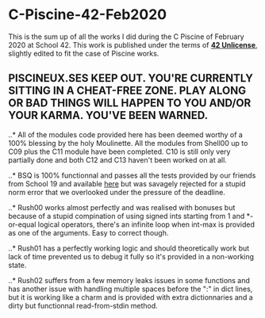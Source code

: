 # C-Piscine-42-Feb2020

This is the sum up of all the works I did during the C Piscine of February 2020 at School 42.
This work is published under the terms of **[42 Unlicense](https://github.com/gcamerli/42unlicense)**, slightly edited to fit the case of Piscine works.

## __PISCINEUX.SES KEEP OUT. YOU'RE CURRENTLY SITTING IN A CHEAT-FREE ZONE. PLAY ALONG OR BAD THINGS WILL HAPPEN TO YOU AND/OR YOUR KARMA. YOU'VE BEEN WARNED.__

..* All of the modules code provided here has been deemed worthy of a 100% blessing by the holy Moulinette. All the modules from Shell00 up to C09 plus the C11 module have been completed. C10 is still only very partially done and both C12 and C13 haven't been worked on at all.

..* BSQ is 100% functionnal and passes all the tests provided by our friends from School 19 and available [here](https://github.com/YuuK10/BSQ-tests) but was savagely rejected for a stupid norm error that we overlooked under the pressure of the deadline.

..* Rush00 works almost perfectly and was realised with bonuses but because of a stupid compination of using signed ints starting from 1 and *-or-equal logical operators, there's an infinite loop when int-max is provided as one of the arguments. Easy to correct though.

..* Rush01 has a perfectly working logic and should theoretically work but lack of time prevented us to debug it fully so it's provided in a non-working state.

..* Rush02 suffers from a few memory leaks issues in some functions and has another issue with handling multiple spaces before the ":" in dict lines, but it is working like a charm and is provided with extra dictionnaries and a dirty but functionnal read-from-stdin method.
